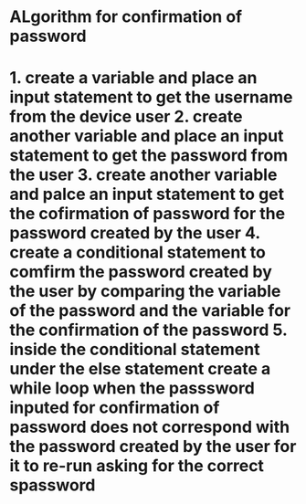 <h1>ALgorithm for confirmation of password<h1>
1. create a variable and place an input statement to get the username from the device user
2. create another variable and place an input statement to get the password from the user
3. create another variable and palce an input statement to get the cofirmation of password for the password created by the user
4. create a conditional statement to comfirm the password created by the user by comparing the variable of the password and the variable for the confirmation of the password
5. inside the conditional statement under the else statement create a while loop when the passsword inputed for confirmation of password does not correspond with the password created by the user for it to re-run asking for the correct spassword